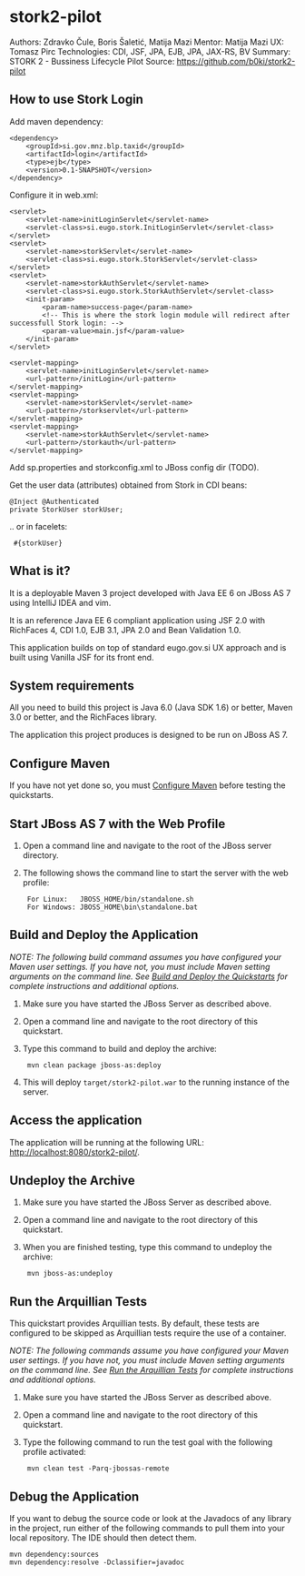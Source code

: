 stork2-pilot
============

Authors: Zdravko Čule, Boris Šaletić, Matija Mazi
Mentor: Matija Mazi
UX: Tomasz Pirc
Technologies: CDI, JSF, JPA, EJB, JPA, JAX-RS, BV
Summary: STORK 2 - Bussiness Lifecycle Pilot 
Source: <https://github.com/b0ki/stork2-pilot>

How to use Stork Login
--------------

Add maven dependency:

    <dependency>
        <groupId>si.gov.mnz.blp.taxid</groupId>
        <artifactId>login</artifactId>
        <type>ejb</type>
        <version>0.1-SNAPSHOT</version>
    </dependency>

Configure it in web.xml:

    <servlet>
        <servlet-name>initLoginServlet</servlet-name>
        <servlet-class>si.eugo.stork.InitLoginServlet</servlet-class>
    </servlet>
    <servlet>
        <servlet-name>storkServlet</servlet-name>
        <servlet-class>si.eugo.stork.StorkServlet</servlet-class>
    </servlet>
    <servlet>
        <servlet-name>storkAuthServlet</servlet-name>
        <servlet-class>si.eugo.stork.StorkAuthServlet</servlet-class>
        <init-param>
            <param-name>success-page</param-name>
            <!-- This is where the stork login module will redirect after successfull Stork login: -->
            <param-value>main.jsf</param-value>
        </init-param>
    </servlet>

    <servlet-mapping>
        <servlet-name>initLoginServlet</servlet-name>
        <url-pattern>/initLogin</url-pattern>
    </servlet-mapping>
    <servlet-mapping>
        <servlet-name>storkServlet</servlet-name>
        <url-pattern>/storkservlet</url-pattern>
    </servlet-mapping>
    <servlet-mapping>
        <servlet-name>storkAuthServlet</servlet-name>
        <url-pattern>/storkauth</url-pattern>
    </servlet-mapping>

Add sp.properties and storkconfig.xml to JBoss config dir (TODO).

Get the user data (attributes) obtained from Stork in CDI beans:

    @Inject @Authenticated
    private StorkUser storkUser;

.. or in facelets:

     #{storkUser}


What is it?
-----------

It is a deployable Maven 3 project developed with Java EE 6 on JBoss AS 7 using IntelliJ IDEA and vim. 

It is an reference Java EE 6 compliant application using JSF 2.0 with RichFaces 4, CDI 1.0, EJB 3.1, JPA 2.0 and Bean Validation 1.0. 

This application builds on top of standard eugo.gov.si UX approach and is built using Vanilla JSF for its front end.  

System requirements
-------------------

All you need to build this project is Java 6.0 (Java SDK 1.6) or better, Maven 3.0 or better, and the RichFaces library.

The application this project produces is designed to be run on JBoss AS 7. 

 
Configure Maven
---------------

If you have not yet done so, you must [Configure Maven](../README.md#mavenconfiguration) before testing the quickstarts.


Start JBoss AS 7 with the Web Profile
-------------------------

1. Open a command line and navigate to the root of the JBoss server directory.
2. The following shows the command line to start the server with the web profile:

        For Linux:   JBOSS_HOME/bin/standalone.sh
        For Windows: JBOSS_HOME\bin\standalone.bat

 
Build and Deploy the Application
-------------------------

_NOTE: The following build command assumes you have configured your Maven user settings. If you have not, you must include Maven setting arguments on the command line. See [Build and Deploy the Quickstarts](../README.md#buildanddeploy) for complete instructions and additional options._

1. Make sure you have started the JBoss Server as described above.
2. Open a command line and navigate to the root directory of this quickstart.
3. Type this command to build and deploy the archive:

        mvn clean package jboss-as:deploy

4. This will deploy `target/stork2-pilot.war` to the running instance of the server.
 

Access the application 
---------------------

The application will be running at the following URL: <http://localhost:8080/stork2-pilot/>.


Undeploy the Archive
--------------------

1. Make sure you have started the JBoss Server as described above.
2. Open a command line and navigate to the root directory of this quickstart.
3. When you are finished testing, type this command to undeploy the archive:

        mvn jboss-as:undeploy


Run the Arquillian Tests 
-------------------------

This quickstart provides Arquillian tests. By default, these tests are configured to be skipped as Arquillian tests require the use of a container. 

_NOTE: The following commands assume you have configured your Maven user settings. If you have not, you must include Maven setting arguments on the command line. See [Run the Arquillian Tests](../README.md#arquilliantests) for complete instructions and additional options._

1. Make sure you have started the JBoss Server as described above.
2. Open a command line and navigate to the root directory of this quickstart.
3. Type the following command to run the test goal with the following profile activated:

        mvn clean test -Parq-jbossas-remote 


Debug the Application
------------------------------------

If you want to debug the source code or look at the Javadocs of any library in the project, run either of the following commands to pull them into your local repository. The IDE should then detect them.

    mvn dependency:sources
    mvn dependency:resolve -Dclassifier=javadoc
